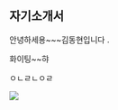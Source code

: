## 자기소개서

안녕하세용~~~김동현입니다 .

화이팅~~햐

ㅇㄴㄹㄴㅇㄹ







<picture>
<source 
  srcset="https://github-readme-stats.vercel.app/api?username=dongdongx2x2&show_icons=true&theme=dark"
  media="(prefers-color-scheme: dark)"
/>
<source
  srcset="https://github-readme-stats.vercel.app/api?username=dongdongx2x2&show_icons=true"
  media="(prefers-color-scheme: light), (prefers-color-scheme: no-preference)"
/>
<img src="https://github-readme-stats.vercel.app/api?username=dongdongx2x2&show_icons=true" />
</picture>



